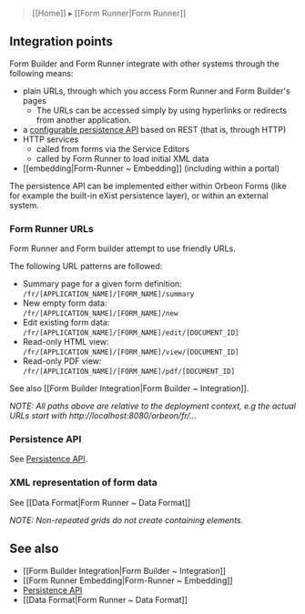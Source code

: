 > [[Home]] ▸ [[Form Runner|Form Runner]]

## Integration points  

Form Builder and Form Runner integrate with other systems through the following means:  

- plain URLs, through which you access Form Runner and Form Builder's pages
    - The URLs can be accessed simply by using hyperlinks or redirects from another application.
- a [configurable persistence API](http://wiki.orbeon.com/forms/doc/developer-guide/form-runner/persistence-api) based on REST (that is, through HTTP)
- HTTP services
  - called from forms via the Service Editors
  - called by Form Runner to load initial XML data
- [[embedding|Form-Runner ~ Embedding]] (including within a portal)

The persistence API can be implemented either within Orbeon Forms (like for example the built-in eXist persistence layer), or within an external system.  

### Form Runner URLs   

Form Runner and Form builder attempt to use friendly URLs.

The following URL patterns are followed:

* Summary page for a given form definition:  
    `/fr/[APPLICATION_NAME]/[FORM_NAME]/summary`
* New empty form data:  
    `/fr/[APPLICATION_NAME]/[FORM_NAME]/new`
* Edit existing form data:  
    `/fr/[APPLICATION_NAME]/[FORM_NAME]/edit/[DOCUMENT_ID]`
* Read-only HTML view:  
    `/fr/[APPLICATION_NAME]/[FORM_NAME]/view/[DOCUMENT_ID]`
* Read-only PDF view:  
    `/fr/[APPLICATION_NAME]/[FORM_NAME]/pdf/[DOCUMENT_ID]`

See also [[Form Builder Integration|Form Builder ~ Integration]].

_NOTE: All paths above are relative to the deployment context, e.g the actual URLs start with http://localhost:8080/orbeon/fr/..._

### Persistence API

See [Persistence API](http://wiki.orbeon.com/forms/doc/developer-guide/form-runner/persistence-api).

### XML representation of form data

See [[Data Format|Form Runner ~ Data Format]]

_NOTE: Non-repeated grids do not create containing elements._

## See also

- [[Form Builder Integration|Form Builder ~ Integration]]
- [[Form Runner Embedding|Form-Runner ~ Embedding]]
- [Persistence API](http://wiki.orbeon.com/forms/doc/developer-guide/form-runner/persistence-api)
- [[Data Format|Form Runner ~ Data Format]]